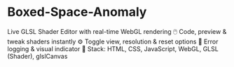# Boxed-Space-Anomaly
 Live GLSL Shader Editor with real-time WebGL rendering 🖱️ Code, preview &amp; tweak shaders instantly ⚙️ Toggle view, resolution &amp; reset options 🔎 Error logging &amp; visual indicator 🧰 Stack: HTML, CSS, JavaScript, WebGL, GLSL (Shader), glslCanvas
